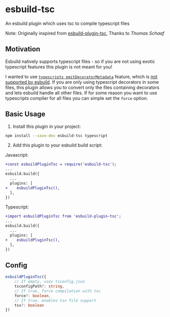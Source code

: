 # esbuild-tsc

An esbuild plugin which uses tsc to compile typescript files

Note: Originally inspired from [esbuild-plugin-tsc](https://www.npmjs.com/package/esbuild-plugin-tsc), Thanks to *Thomas Schaaf*

## Motivation

Esbuild natively supports typescript files - so if you are not using exotic typescript features this plugin is not meant for you!

I wanted to use [`typescripts emitDecoratorMetadata`](https://www.typescriptlang.org/tsconfig#emitDecoratorMetadata) feature, 
which is [not supported by esbuild](https://github.com/evanw/esbuild/issues/257). 
If you are only using typescript decorators in some files, this plugin allows you to convert only 
the files containing decorators and lets esbuild handle all other files.
If for some reason you want to use typescripts compiler for all files 
you can simple set the `force` option.

## Basic Usage

1. Install this plugin in your project:

```sh
npm install --save-dev esbuild-tsc typescript
```

2. Add this plugin to your esbuild build script:

Javascript:
```diff
+const esbuildPluginTsc = require('esbuild-tsc');
...
esbuild.build({
  ...
  plugins: [
+    esbuildPluginTsc(),
  ],
})
```

Typescript:
```diff
+import esbuildPluginTsc from 'esbuild-plugin-tsc';
...
esbuild.build({
  ...
  plugins: [
+    esbuildPluginTsc(),
  ],
})
```

## Config

```typescript
esbuildPluginTsc({
    // If empty, uses tsconfig.json
    tsconfigPath?: string,
    // If true, force compilation with tsc
    force?: boolean,
    // If true, enables tsx file support
    tsx?: boolean
})
```
